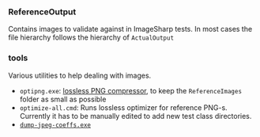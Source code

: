### ReferenceOutput
Contains images to validate against in ImageSharp tests. In most cases the file hierarchy follows the hierarchy of `ActualOutput`

### tools
Various utilities to help dealing with images.
- `optipng.exe`: [lossless PNG compressor](http://optipng.sourceforge.net/), to keep the `ReferenceImages` folder as small as possible
- `optimize-all.cmd`: Runs lossless optimizer for reference PNG-s. Currently it has to be manually edited to add new test class directories.
- [`dump-jpeg-coeffs.exe`](https://github.com/SixLabors/Imagesharp/blob/main/tests/Images/External/tools/jpeg/README.md)
